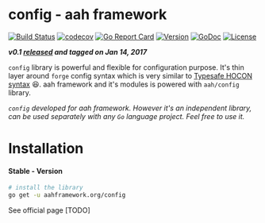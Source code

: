 # config - aah framework

[![Build Status](https://travis-ci.org/go-aah/config.svg?branch=master)](https://travis-ci.org/go-aah/config)  [![codecov](https://codecov.io/gh/go-aah/config/branch/master/graph/badge.svg)](https://codecov.io/gh/go-aah/config/branch/master)  [![Go Report Card](https://goreportcard.com/badge/aahframework.org/config)](https://goreportcard.com/report/aahframework.org/config)
[![Version](https://img.shields.io/badge/version-0.1-blue.svg)](https://github.com/go-aah/config/releases/latest) [![GoDoc](https://godoc.org/aahframework.org/config?status.svg)](https://godoc.org/aahframework.org/config)  [![License](https://img.shields.io/github/license/go-aah/config.svg)](LICENSE)

***v0.1 [released](https://github.com/go-aah/config/releases/latest) and tagged on Jan 14, 2017***

`config` library is powerful and flexible for configuration purpose. It's thin layer around `forge` config syntax which is very similar to [Typesafe HOCON syntax](https://github.com/typesafehub/config/blob/master/HOCON.md) :satisfied:. aah framework and it's modules is powered with `aah/config` library.

*`config` developed for aah framework. However it's an independent library, can be used separately with any `Go` language project. Feel free to use it.*

# Installation
#### Stable - Version
```sh
# install the library
go get -u aahframework.org/config
```

See official page [TODO]

